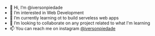 - 👋 Hi, I’m @iversonpiedade
- 👀 I’m interested in Web Development
- 🌱 I’m currently learning ot to build serveless web apps
- 💞️ I’m looking to collaborate on any project related to what I'm learning
- 📫 You can reach me on instagram [@iversonpiedade](https://instagram.com/iversonpiedade)

<!---
iversonpiedade/iversonpiedade is a ✨ special ✨ repository because its `README.md` (this file) appears on your GitHub profile.
You can click the Preview link to take a look at your changes.
--->
